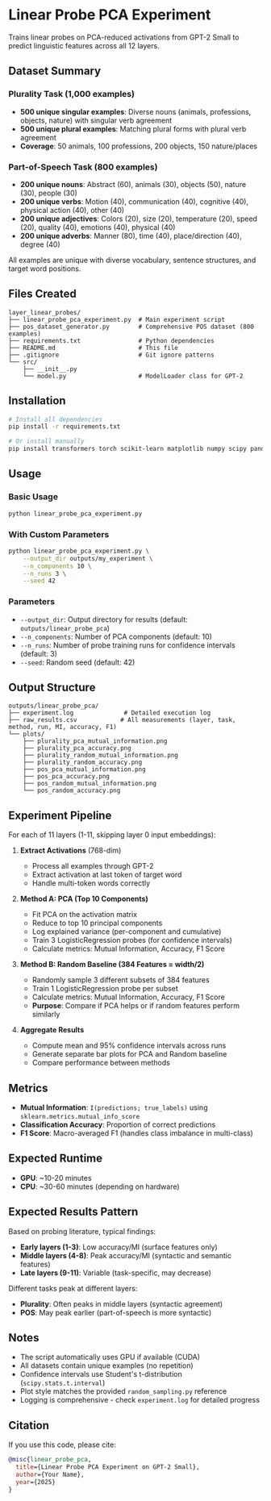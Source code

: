 # Linear Probe PCA Experiment

Trains linear probes on PCA-reduced activations from GPT-2 Small to predict linguistic features across all 12 layers.

## Dataset Summary

### Plurality Task (1,000 examples)
- **500 unique singular examples**: Diverse nouns (animals, professions, objects, nature) with singular verb agreement
- **500 unique plural examples**: Matching plural forms with plural verb agreement
- **Coverage**: 50 animals, 100 professions, 200 objects, 150 nature/places

### Part-of-Speech Task (800 examples)
- **200 unique nouns**: Abstract (60), animals (30), objects (50), nature (30), people (30)
- **200 unique verbs**: Motion (40), communication (40), cognitive (40), physical action (40), other (40)
- **200 unique adjectives**: Colors (20), size (20), temperature (20), speed (20), quality (40), emotions (40), physical (40)
- **200 unique adverbs**: Manner (80), time (40), place/direction (40), degree (40)

All examples are unique with diverse vocabulary, sentence structures, and target word positions.

## Files Created

```
layer_linear_probes/
├── linear_probe_pca_experiment.py  # Main experiment script
├── pos_dataset_generator.py        # Comprehensive POS dataset (800 examples)
├── requirements.txt                # Python dependencies
├── README.md                       # This file
├── .gitignore                      # Git ignore patterns
└── src/
    ├── __init__.py
    └── model.py                    # ModelLoader class for GPT-2
```

## Installation

```bash
# Install all dependencies
pip install -r requirements.txt

# Or install manually
pip install transformers torch scikit-learn matplotlib numpy scipy pandas tqdm sae-lens transformer-lens
```

## Usage

### Basic Usage
```bash
python linear_probe_pca_experiment.py
```

### With Custom Parameters
```bash
python linear_probe_pca_experiment.py \
    --output_dir outputs/my_experiment \
    --n_components 10 \
    --n_runs 3 \
    --seed 42
```

### Parameters

- `--output_dir`: Output directory for results (default: `outputs/linear_probe_pca`)
- `--n_components`: Number of PCA components (default: 10)
- `--n_runs`: Number of probe training runs for confidence intervals (default: 3)
- `--seed`: Random seed (default: 42)

## Output Structure

```
outputs/linear_probe_pca/
├── experiment.log              # Detailed execution log
├── raw_results.csv            # All measurements (layer, task, method, run, MI, accuracy, F1)
└── plots/
    ├── plurality_pca_mutual_information.png
    ├── plurality_pca_accuracy.png
    ├── plurality_random_mutual_information.png
    ├── plurality_random_accuracy.png
    ├── pos_pca_mutual_information.png
    ├── pos_pca_accuracy.png
    ├── pos_random_mutual_information.png
    └── pos_random_accuracy.png
```

## Experiment Pipeline

For each of 11 layers (1-11, skipping layer 0 input embeddings):

1. **Extract Activations** (768-dim)
   - Process all examples through GPT-2
   - Extract activation at last token of target word
   - Handle multi-token words correctly

2. **Method A: PCA (Top 10 Components)**
   - Fit PCA on the activation matrix
   - Reduce to top 10 principal components
   - Log explained variance (per-component and cumulative)
   - Train 3 LogisticRegression probes (for confidence intervals)
   - Calculate metrics: Mutual Information, Accuracy, F1 Score

3. **Method B: Random Baseline (384 Features = width/2)**
   - Randomly sample 3 different subsets of 384 features
   - Train 1 LogisticRegression probe per subset
   - Calculate metrics: Mutual Information, Accuracy, F1 Score
   - **Purpose**: Compare if PCA helps or if random features perform similarly

4. **Aggregate Results**
   - Compute mean and 95% confidence intervals across runs
   - Generate separate bar plots for PCA and Random baseline
   - Compare performance between methods

## Metrics

- **Mutual Information**: `I(predictions; true_labels)` using `sklearn.metrics.mutual_info_score`
- **Classification Accuracy**: Proportion of correct predictions
- **F1 Score**: Macro-averaged F1 (handles class imbalance in multi-class)

## Expected Runtime

- **GPU**: ~10-20 minutes
- **CPU**: ~30-60 minutes (depending on hardware)

## Expected Results Pattern

Based on probing literature, typical findings:

- **Early layers (1-3)**: Low accuracy/MI (surface features only)
- **Middle layers (4-8)**: Peak accuracy/MI (syntactic and semantic features)
- **Late layers (9-11)**: Variable (task-specific, may decrease)

Different tasks peak at different layers:
- **Plurality**: Often peaks in middle layers (syntactic agreement)
- **POS**: May peak earlier (part-of-speech is more syntactic)

## Notes

- The script automatically uses GPU if available (CUDA)
- All datasets contain unique examples (no repetition)
- Confidence intervals use Student's t-distribution (`scipy.stats.t.interval`)
- Plot style matches the provided `random_sampling.py` reference
- Logging is comprehensive - check `experiment.log` for detailed progress

## Citation

If you use this code, please cite:

```bibtex
@misc{linear_probe_pca,
  title={Linear Probe PCA Experiment on GPT-2 Small},
  author={Your Name},
  year={2025}
}
```
